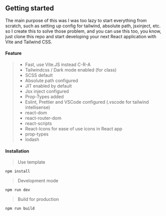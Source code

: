 ## Getting started

The main purpose of this was I was too lazy to start everything from scratch, such as setting up config for tailwind, absolute path, jsxinject, etc.
so I create this to solve those problem, and you can use this too, you know, just clone this repo and start developing your next React application with Vite and Tailwind CSS.

#### Feature

> - Fast, use Vite.JS instead C-R-A
> - Tailwindcss / Dark mode enabled (for class)
> - SCSS default
> - Absolute path configured
> - JIT enabled by default
> - Jsx inject configured
> - Prop-Types added
> - Eslint, Prettier and VSCode configured (.vscode for tailwind intellisense)
> - react-dom
> - react-router-dom
> - react-scripts
> - React-Icons for ease of use icons in React app
> - prop-types
> - lodash

#### Installation

> Use template

```
npm install
```

> Development mode

```
npm run dev
```

> Build for production

```
npm run build
```
